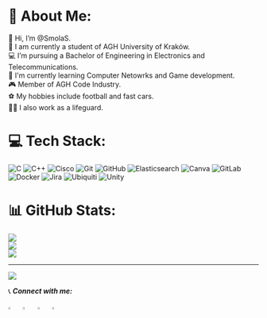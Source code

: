 # 💫 About Me:
👋 Hi, I’m @SmolaS.<br>🏫 I am currently a student of AGH University of Kraków.<br>💻 I’m pursuing a Bachelor of Engineering in Electronics and Telecommunications.<br>🌱 I'm currently learning Computer Netowrks and Game development.<br>🎮 Member of AGH Code Industry.<br>⚽ My hobbies include football and fast cars.<br>🏊‍♂️ I also work as a lifeguard.


# 💻 Tech Stack:
![C](https://img.shields.io/badge/c-%2300599C.svg?style=plastic&logo=c&logoColor=white) ![C++](https://img.shields.io/badge/c++-%2300599C.svg?style=plastic&logo=c%2B%2B&logoColor=white) ![Cisco](https://img.shields.io/badge/cisco-%23049fd9.svg?style=plastic&logo=cisco&logoColor=black) ![Git](https://img.shields.io/badge/git-%23F05033.svg?style=plastic&logo=git&logoColor=white) ![GitHub](https://img.shields.io/badge/github-%23121011.svg?style=plastic&logo=github&logoColor=white) ![Elasticsearch](https://img.shields.io/badge/elasticsearch-%230377CC.svg?style=plastic&logo=elasticsearch&logoColor=white) ![Canva](https://img.shields.io/badge/Canva-%2300C4CC.svg?style=plastic&logo=Canva&logoColor=white) ![GitLab](https://img.shields.io/badge/gitlab-%23181717.svg?style=plastic&logo=gitlab&logoColor=white) ![Docker](https://img.shields.io/badge/docker-%230db7ed.svg?style=plastic&logo=docker&logoColor=white) ![Jira](https://img.shields.io/badge/jira-%230A0FFF.svg?style=plastic&logo=jira&logoColor=white) ![Ubiquiti](https://img.shields.io/badge/ubiquiti-%230559C9.svg?style=plastic&logo=ubiquiti&logoColor=white) ![Unity](https://img.shields.io/badge/unity-%23000000.svg?style=plastic&logo=unity&logoColor=white)
# 📊 GitHub Stats:
![](https://github-readme-stats.vercel.app/api?username=SmolaS&theme=dark&hide_border=true&include_all_commits=true&count_private=true)<br/>
![](https://nirzak-streak-stats.vercel.app/?user=SmolaS&theme=dark&hide_border=true)<br/>
![](https://github-readme-stats.vercel.app/api/top-langs/?username=SmolaS&theme=dark&hide_border=true&include_all_commits=true&count_private=true&layout=compact)

---
[![](https://visitcount.itsvg.in/api?id=SmolaS&icon=0&color=13)](https://visitcount.itsvg.in)

📞 ***Connect with me:*** 

[<img src="https://img.icons8.com/color/48/000000/linkedin.png" width="3.5%"/>](https://www.linkedin.com/in/szymonsmoła/?locale=en_US)  &nbsp; [<img src="https://github.com/sciencepal/sciencepal/blob/master/assets/discord-round.svg" width="3.5%"/>](https://discordapp.com/users/125285976376475648)  &nbsp; [<img src="https://upload.wikimedia.org/wikipedia/commons/8/83/Steam_icon_logo.svg" width="3.5%"/>](https://steamcommunity.com/id/SmolaS/)  &nbsp; <a href="mailto:szymeksmola@gmail.com"> <img src="https://img.icons8.com/fluent/48/000000/gmail.png" width="3.5%"  />


